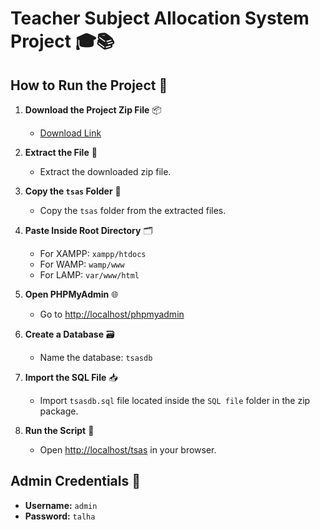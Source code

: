 # Teacher Subject Allocation System Project 🎓📚

## How to Run the Project 🚀

1. **Download the Project Zip File** 📦
   - [Download Link](#)

2. **Extract the File** 📂
   - Extract the downloaded zip file.

3. **Copy the `tsas` Folder** 📁
   - Copy the `tsas` folder from the extracted files.

4. **Paste Inside Root Directory** 🗂️
   - For XAMPP: `xampp/htdocs`
   - For WAMP: `wamp/www`
   - For LAMP: `var/www/html`

5. **Open PHPMyAdmin** 🌐
   - Go to [http://localhost/phpmyadmin](http://localhost/phpmyadmin)

6. **Create a Database** 🗃️
   - Name the database: `tsasdb`

7. **Import the SQL File** 📥
   - Import `tsasdb.sql` file located inside the `SQL file` folder in the zip package.

8. **Run the Script** 🏃
   - Open [http://localhost/tsas](http://localhost/tsas) in your browser.

## Admin Credentials 🔑

- **Username:** `admin`
- **Password:** `talha`